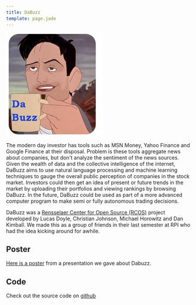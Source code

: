```yaml
---
title: DaBuzz
template: page.jade
---
```


<div class="media-container">

<img src="/images/projects/dabuzz.png">

</div>

The modern day investor has tools such as MSN Money, Yahoo Finance and Google Finance at their disposal. Problem is these tools aggregate news about companies, but don't analyze the sentiment of the news sources. Given the wealth of data and the collective intelligence of the internet, DaBuzz aims to use natural language processing and machine learning techniques to gauge the overall public perception of companies in the stock market. Investors could then get an idea of present or future trends in the market by uploading their portfolios and viewing rankings by browsing DaBuzz. In the future, DaBuzz could be used as part of a more advanced computer program to make semi or fully autonomous trading decisions.

DaBuzz was a [Rensselaer Center for Open Source (RCOS)](http://rcos.rpi.edu/) project developed by Lucas Doyle, Christian Johnson, Michael Horowitz and Dan Kimball. We made this as a group of friends in their last semester at RPI who had the idea kicking around for awhile.

## Poster

[Here is a poster](/misc/dabuzz_poster.pdf) from a presentation we gave about Dabuzz.

## Code

Check out the source code on [github](https://github.com/Stonelinks/DaBuzz)

